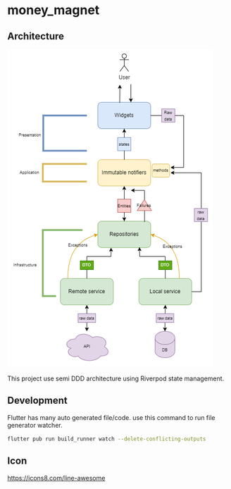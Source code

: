 # money_magnet

## Architecture

![architecture](https://github.com/muchlist/money-magnet-apps/blob/main/docs/architecture.png) 
 

This project use semi DDD architecture using Riverpod state management.

## Development  

Flutter has many auto generated file/code. use this command to run file generator watcher.

```bash
flutter pub run build_runner watch --delete-conflicting-outputs
```

## Icon
https://icons8.com/line-awesome